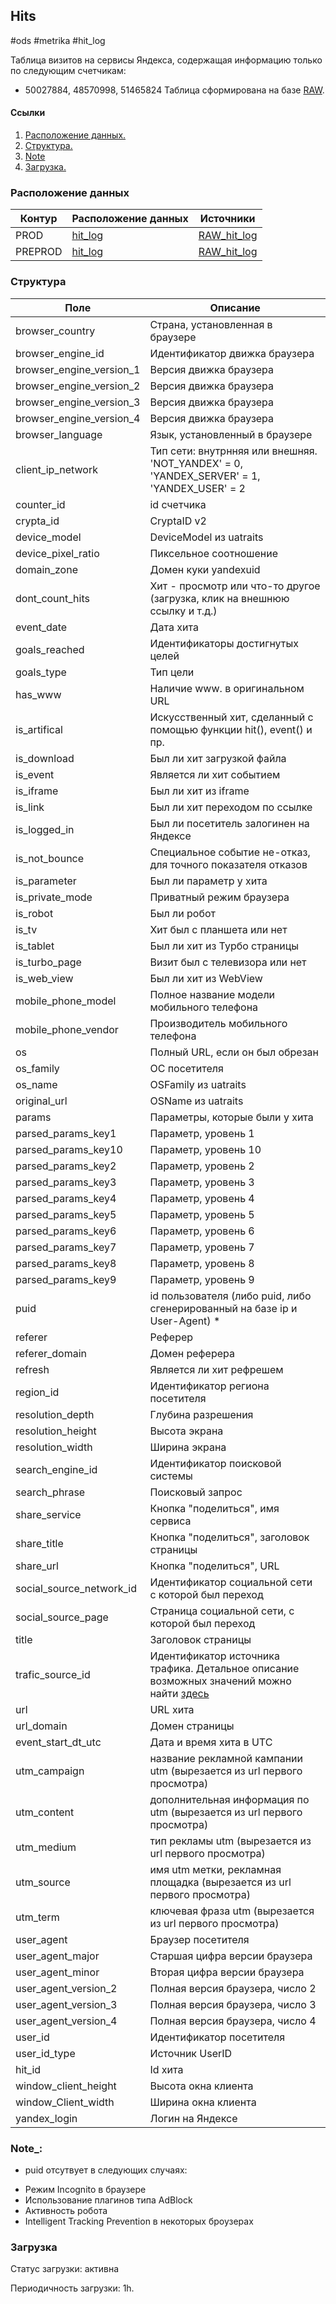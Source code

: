 ## Hits
#ods #metrika #hit_log

Таблица визитов на сервисы Яндекса, содержащая информацию только по следующим счетчикам:
- 50027884, 48570998, 51465824
Таблица сформирована на базе [RAW](../../../../raw/yt/metrika/hit_log/README.md).

#### Ссылки
1. [Расположение данных.](#расположение-данных)
2. [Структура.](#структура)
3. [Note](#note)
4. [Загрузка.](#загрузка)


### Расположение данных
| Контур  | Расположение данных                                                                                         | Источники                                                                                                       |
|---------|-------------------------------------------------------------------------------------------------------------|-----------------------------------------------------------------------------------------------------------------|
| PROD    | [hit_log](https://yt.yandex-team.ru/hahn/navigation?path=//home/cloud-dwh/data/prod/ods/metrika/hit_log)    | [RAW_hit_log](https://yt.yandex-team.ru/hahn/navigation?path=//home/cloud-dwh/data/prod/raw/metrika/hit_log)    |
| PREPROD | [hit_log](https://yt.yandex-team.ru/hahn/navigation?path=//home/cloud-dwh/data/preprod/ods/metrika/hit_log) | [RAW_hit_log](https://yt.yandex-team.ru/hahn/navigation?path=//home/cloud-dwh/data/preprod/raw/metrika/hit_log) |


### Структура
| Поле                     | Описание                                                                                                                                                                                                                                                    |
|--------------------------|-------------------------------------------------------------------------------------------------------------------------------------------------------------------------------------------------------------------------------------------------------------|
| browser_country          | Страна, установленная в браузере                                                                                                                                                                                                                            |
| browser_engine_id        | Идентификатор движка браузера                                                                                                                                                                                                                               |
| browser_engine_version_1 | Версия движка браузера                                                                                                                                                                                                                                      |
| browser_engine_version_2 | Версия движка браузера                                                                                                                                                                                                                                      |
| browser_engine_version_3 | Версия движка браузера                                                                                                                                                                                                                                      |
| browser_engine_version_4 | Версия движка браузера                                                                                                                                                                                                                                      |
| browser_language         | Язык, установленный в браузере                                                                                                                                                                                                                              |
| client_ip_network        | Тип сети: внутрнняя или внешняя. 'NOT_YANDEX' = 0, 'YANDEX_SERVER' = 1, 'YANDEX_USER' = 2                                                                                                                                                                   |
| counter_id               | id счетчика                                                                                                                                                                                                                                                 |
| crypta_id                | CryptaID v2                                                                                                                                                                                                                                                 |
| device_model             | DeviceModel из uatraits                                                                                                                                                                                                                                     |
| device_pixel_ratio       | Пиксельное соотношение                                                                                                                                                                                                                                      |
| domain_zone              | Домен куки yandexuid                                                                                                                                                                                                                                        |
| dont_count_hits          | Хит - просмотр или что-то другое (загрузка, клик на внешнюю ссылку и т.д.)                                                                                                                                                                                  |
| event_date               | Дата хита                                                                                                                                                                                                                                                   |
| goals_reached            | Идентификаторы достигнутых целей                                                                                                                                                                                                                            |
| goals_type               | Тип цели                                                                                                                                                                                                                                                    |
| has_www                  | Наличие www. в оригинальном URL                                                                                                                                                                                                                             |
| is_artifical             | Искусственный хит, сделанный с помощью функции hit(), event() и пр.                                                                                                                                                                                         |
| is_download              | Был ли хит загрузкой файла                                                                                                                                                                                                                                  |
| is_event                 | Является ли хит событием                                                                                                                                                                                                                                    |
| is_iframe                | Был ли хит из iframe                                                                                                                                                                                                                                        |
| is_link                  | Был ли хит переходом по ссылке                                                                                                                                                                                                                              |
| is_logged_in             | Был ли посетитель залогинен на Яндексе                                                                                                                                                                                                                      |
| is_not_bounce            | Специальное событие не-отказ, для точного показателя отказов                                                                                                                                                                                                |
| is_parameter             | Был ли параметр у хита                                                                                                                                                                                                                                      |
| is_private_mode          | Приватный режим браузера                                                                                                                                                                                                                                    |
| is_robot                 | Был ли робот                                                                                                                                                                                                                                                |
| is_tv                    | Хит был с планшета или нет                                                                                                                                                                                                                                  |
| is_tablet                | Был ли хит из Турбо страницы                                                                                                                                                                                                                                |
| is_turbo_page            | Визит был с телевизора или нет                                                                                                                                                                                                                              |
| is_web_view              | Был ли хит из WebView                                                                                                                                                                                                                                       |
| mobile_phone_model       | Полное название модели мобильного телефона                                                                                                                                                                                                                  |
| mobile_phone_vendor      | Производитель мобильного телефона                                                                                                                                                                                                                           |
| os                       | Полный URL, если он был обрезан                                                                                                                                                                                                                             |
| os_family                | ОС посетителя                                                                                                                                                                                                                                               |
| os_name                  | OSFamily из uatraits                                                                                                                                                                                                                                        |
| original_url             | OSName из uatraits                                                                                                                                                                                                                                          |
| params                   | Параметры, которые были у хита                                                                                                                                                                                                                              |
| parsed_params_key1       | Параметр, уровень 1                                                                                                                                                                                                                                         |
| parsed_params_key10      | Параметр, уровень 10                                                                                                                                                                                                                                        |
| parsed_params_key2       | Параметр, уровень 2                                                                                                                                                                                                                                         |
| parsed_params_key3       | Параметр, уровень 3                                                                                                                                                                                                                                         |
| parsed_params_key4       | Параметр, уровень 4                                                                                                                                                                                                                                         |
| parsed_params_key5       | Параметр, уровень 5                                                                                                                                                                                                                                         |
| parsed_params_key6       | Параметр, уровень 6                                                                                                                                                                                                                                         |
| parsed_params_key7       | Параметр, уровень 7                                                                                                                                                                                                                                         |
| parsed_params_key8       | Параметр, уровень 8                                                                                                                                                                                                                                         |
| parsed_params_key9       | Параметр, уровень 9                                                                                                                                                                                                                                         |
| puid                     | id пользователя (либо puid, либо сгенерированный на базе ip и User-Agent) *                                                                                                                                                                                 |
| referer                  | Реферер                                                                                                                                                                                                                                                     |
| referer_domain           | Домен реферера                                                                                                                                                                                                                                              |
| refresh                  | Является ли хит рефрешем                                                                                                                                                                                                                                    |
| region_id                | Идентификатор региона посетителя                                                                                                                                                                                                                            |
| resolution_depth         | Глубина разрешения                                                                                                                                                                                                                                          |
| resolution_height        | Высота экрана                                                                                                                                                                                                                                               |
| resolution_width         | Ширина экрана                                                                                                                                                                                                                                               |
| search_engine_id         | Идентификатор поисковой системы                                                                                                                                                                                                                             |
| search_phrase            | Поисковый запрос                                                                                                                                                                                                                                            |
| share_service            | Кнопка "поделиться", имя сервиса                                                                                                                                                                                                                            |
| share_title              | Кнопка "поделиться", заголовок страницы                                                                                                                                                                                                                     |
| share_url                | Кнопка "поделиться", URL                                                                                                                                                                                                                                    |
| social_source_network_id | Идентификатор социальной сети с которой был переход                                                                                                                                                                                                         |
| social_source_page       | Страница социальной сети, с которой был переход                                                                                                                                                                                                             |
| title                    | Заголовок страницы                                                                                                                                                                                                                                          |
| trafic_source_id         | Идентификатор источника трафика. Детальное описание возможных значений можно найти [здесь](https://wiki.yandex-team.ru/jandexmetrika/data/metrikatables/visits/traficsourceid/?from=%2Fjandexmetrika%2Fdoc%2Fvisordfd%2Fmtlog%2Fvisits%2FTraficSourceID%2F) |
| url                      | URL хита                                                                                                                                                                                                                                                    |
| url_domain               | Домен страницы                                                                                                                                                                                                                                              |
| event_start_dt_utc       | Дата и время хита в UTC                                                                                                                                                                                                                                     |
| utm_campaign             | название рекламной кампании utm (вырезается из url первого просмотра)                                                                                                                                                                                       |
| utm_content              | дополнительная информация по utm (вырезается из url первого просмотра)                                                                                                                                                                                      |
| utm_medium               | тип рекламы utm (вырезается из url первого просмотра)                                                                                                                                                                                                       |
| utm_source               | имя utm метки, рекламная площадка (вырезается из url первого просмотра)                                                                                                                                                                                     |
| utm_term                 | ключевая фраза utm (вырезается из url первого просмотра)                                                                                                                                                                                                    |
| user_agent               | Браузер посетителя                                                                                                                                                                                                                                          |
| user_agent_major         | Старшая цифра версии браузера                                                                                                                                                                                                                               |
| user_agent_minor         | Вторая цифра версии браузера                                                                                                                                                                                                                                |
| user_agent_version_2     | Полная версия браузера, число 2                                                                                                                                                                                                                             |
| user_agent_version_3     | Полная версия браузера, число 3                                                                                                                                                                                                                             |
| user_agent_version_4     | Полная версия браузера, число 4                                                                                                                                                                                                                             |
| user_id                  | Идентификатор посетителя                                                                                                                                                                                                                                    |
| user_id_type             | Источник UserID                                                                                                                                                                                                                                             |
| hit_id                   | Id хита                                                                                                                                                                                                                                                     |
| window_client_height     | Высота окна клиента                                                                                                                                                                                                                                         |
| window_Client_width      | Ширина окна клиента                                                                                                                                                                                                                                         |
| yandex_login             | Логин на Яндексе                                                                                                                                                                                                                                            |

### Note_:
* puid отсутвует в следующих случаях:
- Режим Incognito в браузере
- Использование плагинов типа AdBlock
- Активность робота
- Intelligent Tracking Prevention в некоторых броузерах


### Загрузка

Статус загрузки: активна

Периодичность загрузки: 1h.

